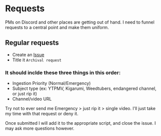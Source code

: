 # Requests

PMs on Discord and other places are getting out of hand. I need to funnel requests to a central point and make them uniform.

## Regular requests
- Create an [Issue](https://github.com/vxbinaca/archive-env-NG/issues)
- Title it `Archival request`

### It should inclde these three things in this order:

- Ingestion Priority (Normal/Emergency)
- Subject type (ex: YTPMV, Kigarumi, Weedtubers, endangered channel, or just rip it)
- Channel/video URL

Try not to ever send me Emergency > just rip it > single video. I'll just take my time with that request or deny it.

Once submitted I will add it to the appropriate script, and close the issue. I may ask more questions however.
